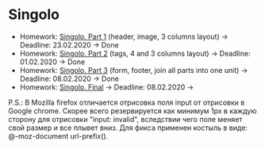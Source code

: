 # Singolo

- Homework: [Singolo. Part 1](https://BertFrontEnd.github.io/singolo/singolo1.html) (header, image, 3 columns layout) -> Deadline: 23.02.2020 -> Done
- Homework: [Singolo. Part 2](https://BertFrontEnd.github.io/singolo/singolo2.html) (tags, 4 and 3 columns layout) -> Deadline: 01.02.2020 -> Done
- Homework: [Singolo. Part 3](https://BertFrontEnd.github.io/singolo/singolo3.html) (form, footer, join all parts into one unit) -> Deadline: 08.02.2020 -> Done
- Homework: [Singolo. Final](https://BertFrontEnd.github.io/singolo/index.html) -> Deadline: 08.02.2020 ->

P.S.: В Mozilla firefox отличается отрисовка поля input от отрисовки в Google chrome. Скорее всего резервируется как минимум 1px в каждую сторону для отрисовки "input: invalid", вследствии чего поле меняет свой размер и все плывет вниз. Для фикса применен костыль в виде: @-moz-document url-prefix().
